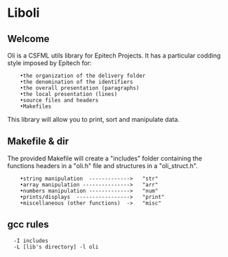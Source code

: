 # Liboli

## Welcome

   Oli is a CSFML utils library for Epitech Projects.
   It has a particular codding style imposed by Epitech for:

        •the organization of the delivery folder
        •the denomination of the identifiers
        •the overall presentation (paragraphs)
        •the local presentation (lines)
        •source files and headers
        •Makefiles

   This library will allow you to print, sort and manipulate data.

## Makefile & dir

   The provided Makefile will create a "includes" folder
   containing the functions headers in a "oli.h" file
   and structures in a "oli_struct.h".

        •string manipulation  ------------->   "str"
        •array manipulation --------------->   "arr"
        •numbers manipulation ------------->   "num"
        •prints/displays  ----------------->   "print"
        •miscellaneous (other functions)  ->   "misc"

## gcc rules

      -I includes
      -L [lib's directory] -l oli